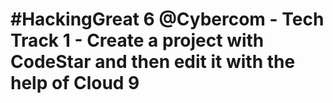# \#HackingGreat 6 @Cybercom - Tech Track 1 - Create a project with CodeStar and then edit it with the help of Cloud 9


